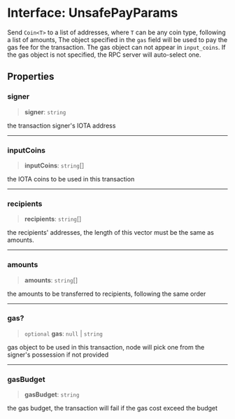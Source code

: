 # Interface: UnsafePayParams

Send `Coin<T>` to a list of addresses, where `T` can be any coin type, following a list of amounts,
The object specified in the `gas` field will be used to pay the gas fee for the transaction. The gas
object can not appear in `input_coins`. If the gas object is not specified, the RPC server will
auto-select one.

## Properties

### signer

> **signer**: `string`

the transaction signer's IOTA address

---

### inputCoins

> **inputCoins**: `string`[]

the IOTA coins to be used in this transaction

---

### recipients

> **recipients**: `string`[]

the recipients' addresses, the length of this vector must be the same as amounts.

---

### amounts

> **amounts**: `string`[]

the amounts to be transferred to recipients, following the same order

---

### gas?

> `optional` **gas**: `null` \| `string`

gas object to be used in this transaction, node will pick one from the signer's possession if not
provided

---

### gasBudget

> **gasBudget**: `string`

the gas budget, the transaction will fail if the gas cost exceed the budget
